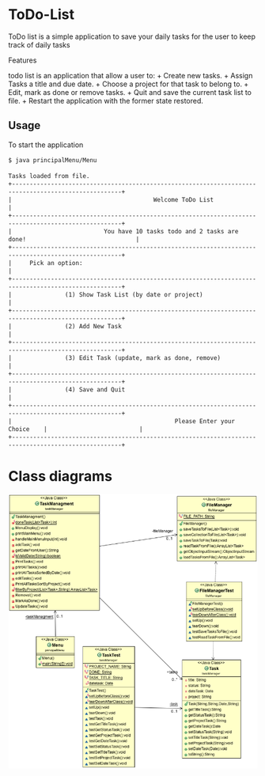 # ToDo-List

ToDo list is a simple application to save your daily tasks for the user to keep track of daily tasks

Features

todo list is an application​ that allow a user to:
		+ Create new tasks.
		+ Assign Tasks a title and due date.
		+ Choose a project for that task to belong to.
		+ Edit, mark as done or remove tasks.
		+ Quit and save the current task list to file.
		+ Restart the application with the former state restored.

## Usage

To start the application

```
$ java principalMenu/Menu

Tasks loaded from file.
+-----------------------------------------------------------------------------------------------------+
|                                        Welcome ToDo List                                            |
+-----------------------------------------------------------------------------------------------------+
|                          You have 10 tasks todo and 2 tasks are done!                               |
+-----------------------------------------------------------------------------------------------------+
|     Pick an option:                                                                                 |
+-----------------------------------------------------------------------------------------------------+
|               (1) Show Task List (by date or project)                                               |
+-----------------------------------------------------------------------------------------------------+
|               (2) Add New Task                                                                      |
+-----------------------------------------------------------------------------------------------------+
|               (3) Edit Task (update, mark as done, remove)                                          |
+-----------------------------------------------------------------------------------------------------+
|               (4) Save and Quit                                                                     |
+-----------------------------------------------------------------------------------------------------+
|                                              Please Enter your Choice    |                          |
+-----------------------------------------------------------------------------------------------------+

```

# Class diagrams

![GitHub Logo](https://github.com/Seif-Abedsslem/IP1/blob/master/IP1ClassDiagram.png?raw=true)

